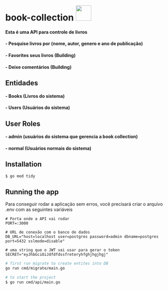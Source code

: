# book-collection <img src="https://cdn.jsdelivr.net/gh/devicons/devicon/icons/go/go-original.svg" height="48px" />

#### Esta é uma API para controle de livros

#### - Pesquise livros por (nome, autor, genero e ano de publicação)
#### - Favorites seus livros (Building)
#### - Deixe comentários (Building)

## Entidades
#### - Books (Livros do sistema)
#### - Users (Usuários do sistema)

## User Roles
#### - admin (usuários do sistema que gerencia a book collection)
#### - normal (Usuários normais do sistema)

## Installation

```bash
$ go mod tidy
```

## Running the app

Para conseguir rodar a aplicação sem erros, você precisará criar o arquivo .env com as seguintes variáveis

```
# Porta onde a API vai rodar
PORT=:3000

# URL de conexão com o banco de dados
DB_URL="host=localhost user=postgres password=admin dbname=postgres port=5432 sslmode=disable"

# uma string que o JWT vai usar para gerar o token
SECRET="eyJhbGciOiJdfdfdssfreteryhfghjhgjhgj"
```

```bash
# first run migrate to create entites into DB
go run cmd/migrate/main.go

# to start the project
$ go run cmd/api/main.go
```
